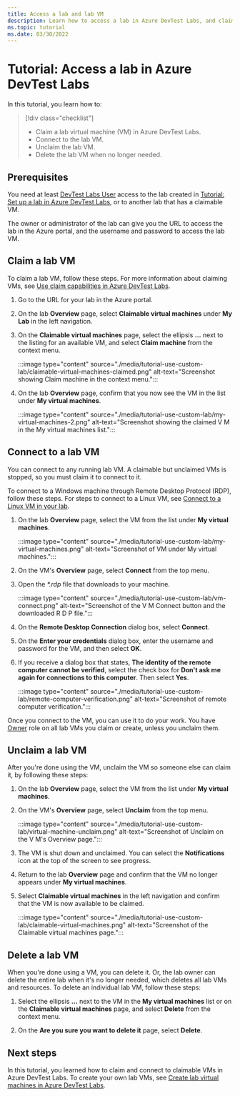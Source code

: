 ```yaml
---
title: Access a lab and lab VM
description: Learn how to access a lab in Azure DevTest Labs, and claim, connect to, and unclaim a lab virtual machine.
ms.topic: tutorial
ms.date: 03/30/2022
---
```


# Tutorial: Access a lab in Azure DevTest Labs

In this tutorial, you learn how to:

> [!div class="checklist"]
> * Claim a lab virtual machine (VM) in Azure DevTest Labs.
> * Connect to the lab VM.
> * Unclaim the lab VM.
> * Delete the lab VM when no longer needed.

## Prerequisites

You need at least [DevTest Labs User](/azure/role-based-access-control/built-in-roles#devtest-labs-user) access to the lab created in [Tutorial: Set up a lab in Azure DevTest Labs](tutorial-create-custom-lab.md), or to another lab that has a claimable VM.

The owner or administrator of the lab can give you the URL to access the lab in the Azure portal, and the username and password to access the lab VM.

## Claim a lab VM

To claim a lab VM, follow these steps. For more information about claiming VMs, see [Use claim capabilities in Azure DevTest Labs](devtest-lab-use-claim-capabilities.md).

1. Go to the URL for your lab in the Azure portal.

1. On the lab **Overview** page, select **Claimable virtual machines** under **My Lab** in the left navigation.

1. On the **Claimable virtual machines** page, select the ellipsis **...**  next to the listing for an available VM, and select **Claim machine** from the context menu.

   :::image type="content" source="./media/tutorial-use-custom-lab/claimable-virtual-machines-claimed.png" alt-text="Screenshot showing Claim machine in the context menu.":::

1. On the lab **Overview** page, confirm that you now see the VM in the list under **My virtual machines**.

   :::image type="content" source="./media/tutorial-use-custom-lab/my-virtual-machines-2.png" alt-text="Screenshot showing the claimed V M in the My virtual machines list.":::

## Connect to a lab VM

You can connect to any running lab VM. A claimable but unclaimed VMs is stopped, so you must claim it to connect to it.

To connect to a Windows machine through Remote Desktop Protocol (RDP), follow these steps. For steps to connect to a Linux VM, see [Connect to a Linux VM in your lab](connect-linux-virtual-machine.md).

1. On the lab **Overview** page, select the VM from the list under **My virtual machines**.

    :::image type="content" source="./media/tutorial-use-custom-lab/my-virtual-machines.png" alt-text="Screenshot of VM under My virtual machines.":::

1. On the VM's **Overview** page, select **Connect** from the top menu.

1. Open the *\*.rdp* file that downloads to your machine.

   :::image type="content" source="./media/tutorial-use-custom-lab/vm-connect.png" alt-text="Screenshot of the V M Connect button and the downloaded R D P file.":::

1. On the **Remote Desktop Connection** dialog box, select **Connect**.

1. On the **Enter your credentials** dialog box, enter the username and password for the VM, and then select **OK**.

1. If you receive a dialog box that states, **The identity of the remote computer cannot be verified**, select the check box for **Don't ask me again for connections to this computer**. Then select **Yes**.

   :::image type="content" source="./media/tutorial-use-custom-lab/remote-computer-verification.png" alt-text="Screenshot of remote computer verification.":::

Once you connect to the VM, you can use it to do your work. You have [Owner](/azure/role-based-access-control/built-in-roles.md#owner) role on all lab VMs you claim or create, unless you unclaim them. 

## Unclaim a lab VM

After you're done using the VM, unclaim the VM so someone else can claim it, by following these steps:

1. On the lab **Overview** page, select the VM from the list under **My virtual machines**.

1. On the VM's **Overview** page, select **Unclaim** from the top menu.

   :::image type="content" source="./media/tutorial-use-custom-lab/virtual-machine-unclaim.png" alt-text="Screenshot of Unclaim on the V M's Overview page.":::

1. The VM is shut down and unclaimed. You can select the **Notifications** icon at the top of the screen to see progress.

1. Return to the lab **Overview** page and confirm that the VM no longer appears under **My virtual machines**.

1. Select **Claimable virtual machines** in the left navigation and confirm that the VM is now available to be claimed.

   :::image type="content" source="./media/tutorial-use-custom-lab/claimable-virtual-machines.png" alt-text="Screenshot of the Claimable virtual machines page.":::

## Delete a lab VM

When you're done using a VM, you can delete it. Or, the lab owner can delete the entire lab when it's no longer needed, which deletes all lab VMs and resources. To delete an individual lab VM, follow these steps:

1. Select the ellipsis **...** next to the VM in the **My virtual machines** list or on the **Claimable virtual machines** page, and select **Delete** from the context menu.

1. On the **Are you sure you want to delete it** page, select **Delete**.

## Next steps

In this tutorial, you learned how to claim and connect to claimable VMs in Azure DevTest Labs. To create your own lab VMs, see [Create lab virtual machines in Azure DevTest Labs](devtest-lab-add-vm.md).
